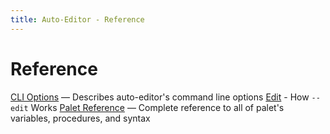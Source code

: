 ```yaml
---
title: Auto-Editor - Reference
---
```


# Reference

[CLI Options](./options) — Describes auto-editor's command line options
[Edit](./edit) - How `--edit` Works
[Palet Reference](./palet) — Complete reference to all of palet's variables, procedures, and syntax

